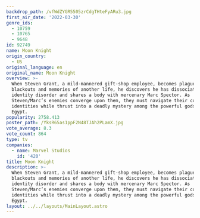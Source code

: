 ```yaml
---
backdrop_path: /vfWdZYGR5505zrCdgTHteFyARu3.jpg
first_air_date: '2022-03-30'
genre_ids:
  - 10759
  - 10765
  - 9648
id: 92749
name: Moon Knight
origin_country:
  - US
original_language: en
original_name: Moon Knight
overview: >-
  When Steven Grant, a mild-mannered gift-shop employee, becomes plagued with
  blackouts and memories of another life, he discovers he has dissociative
  identity disorder and shares a body with mercenary Marc Spector. As
  Steven/Marc’s enemies converge upon them, they must navigate their complex
  identities while thrust into a deadly mystery among the powerful gods of
  Egypt.
popularity: 2758.413
poster_path: /YksR65as1ppF2N48TJAh2PLamX.jpg
vote_average: 8.3
vote_count: 864
type: tv
companies:
  - name: Marvel Studios
    id: '420'
title: Moon Knight
description: >-
  When Steven Grant, a mild-mannered gift-shop employee, becomes plagued with
  blackouts and memories of another life, he discovers he has dissociative
  identity disorder and shares a body with mercenary Marc Spector. As
  Steven/Marc’s enemies converge upon them, they must navigate their complex
  identities while thrust into a deadly mystery among the powerful gods of
  Egypt.
layout: ../../layouts/MainLayout.astro
---
```


